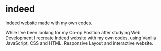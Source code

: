 # indeed
Indeed website made with my own codes.

While I've been looking for my Co-op Position after studying Web Development I recreate Indeed website with my own codes, using Vanilla JavaScript, CSS and HTML.
Responsive Layout and interactive website.
